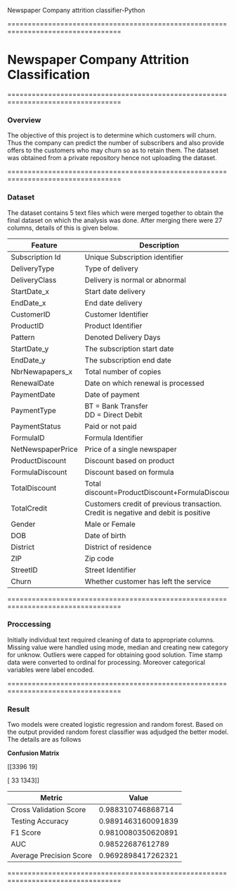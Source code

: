 Newspaper Company attrition classifier-Python

==================================================================================

<h1>Newspaper Company Attrition Classification</h1

==================================================================================

<h3>Overview</h3>

The objective of this project is to determine which customers will churn. Thus the company can predict the number of subscribers and also provide offers to the customers who may churn so as to retain them. The dataset was obtained from a private repository hence not uploading the dataset.

==================================================================================

<h3>Dataset</h3>

The dataset contains 5 text files which were merged together to obtain the final dataset on which the analysis was done. After merging there were 27 columns, details of this is given below.



| __Feature__       | Description                                                  |
| ----------------- | ------------------------------------------------------------ |
| Subscription Id   | Unique Subscription identifier                               |
| DeliveryType      | Type of delivery                                             |
| DeliveryClass     | Delivery is normal or abnormal                               |
| StartDate_x       | Start date delivery                                          |
| EndDate_x         | End date delivery                                            |
| CustomerID        | Customer Identifier                                          |
| ProductID         | Product Identifier                                           |
| Pattern           | Denoted Delivery Days                                        |
| StartDate_y       | The subscription start date                                  |
| EndDate_y         | The subscription end date                                    |
| NbrNewapapers_x   | Total number of copies                                       |
| RenewalDate       | Date on which renewal is processed                           |
| PaymentDate       | Date of payment                                              |
| PaymentType       | BT = Bank Transfer<br>DD = Direct Debit                      |
| PaymentStatus     | Paid or not paid                                             |
| FormulaID         | Formula Identifier                                           |
| NetNewspaperPrice | Price of a single newspaper                                  |
| ProductDiscount   | Discount based on product                                    |
| FormulaDiscount   | Discount based on formula                                    |
| TotalDiscount     | Total discount=ProductDiscount+FormulaDiscount               |
| TotalCredit       | Customers credit of previous transaction. Credit is negative and debit is positive |
| Gender            | Male or Female                                               |
| DOB               | Date of birth                                                |
| District          | District of residence                                        |
| ZIP               | Zip code                                                     |
| StreetID          | Street Identifier                                            |
| Churn             | Whether customer has left the service                        |

 

==================================================================================

<h3>Proccessing</h3>

Initially individual text required cleaning of data to appropriate columns. Missing value were handled using mode, median and creating new category for unknow. Outliers were capped for obtaining good solution. Time stamp data were converted to ordinal for processing. Moreover categorical variables were label encoded.

==================================================================================

<h3>Result</h3>

Two models were created logistic regression and random forest. Based on the output provided random forest classifier was adjudged the better model. The details are as follows

__Confusion Matrix__

[[3396   19]

[  33 1343]]

| __Metric__              | Value              |
| ----------------------- | ------------------ |
| Cross Validation Score  | 0.988310746868714  |
| Testing Accuracy        | 0.9891463160091839 |
| F1 Score                | 0.9810080350620891 |
| AUC                     | 0.98522687612789   |
| Average Precision Score | 0.9692898417262321 |

==================================================================================